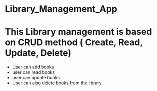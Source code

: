 # Library_Management_App
# This Library management is based on CRUD method ( Create, Read, Update, Delete)
+ User can add books
+ user can read books
+ user can update books
+ User can also delete books from the library
